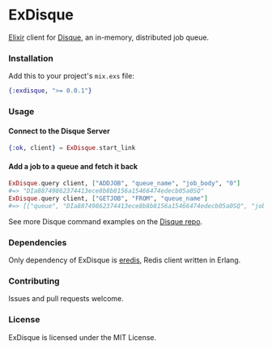 ExDisque
========

[Elixir](http://elixir-lang.org/) client for [Disque](https://github.com/antirez/disque), an in-memory, distributed job queue.

### Installation

Add this to your project's `mix.exs` file:

```elixir
{:exdisque, ">= 0.0.1"}
```

### Usage

#### Connect to the Disque Server

``` elixir
{:ok, client} = ExDisque.start_link
```

#### Add a job to a queue and fetch it back

``` elixir
ExDisque.query client, ["ADDJOB", "queue_name", "job_body", "0"]
#=> "DIa88749862374413ece8b8b8156a15466474edecb05a0SQ"
ExDisque.query client, ["GETJOB", "FROM", "queue_name"]
#=> [["queue", "DIa88749862374413ece8b8b8156a15466474edecb05a0SQ", "job_body"]]
```

See more Disque command examples on the [Disque repo](https://github.com/antirez/disque#api).

### Dependencies

Only dependency of ExDisque is [eredis](https://github.com/wooga/eredis), Redis client written in Erlang.

### Contributing

Issues and pull requests welcome.

### License

ExDisque is licensed under the MIT License.
